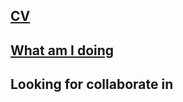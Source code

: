 ## [CV](https://github.com/Chency-OY/Chency-OY/blob/main/Curriculum%20Vitae/CV.md)
## [What am I doing](https://github.com/Chency-OY/A-long-acting-regenerative-therapy-based-on-microneedle-delivery-of-collagen-mRNA)
## Looking for collaborate in 
